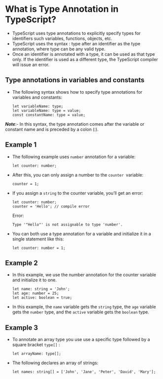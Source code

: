 # What is Type Annotation in TypeScript?
- TypeScript uses type annotations to explicitly specify types for identifiers such variables, functions, objects, etc.
- TypeScript uses the syntax : type after an identifier as the type annotation, where type can be any valid type.
- Once an identifier is annotated with a type, it can be used as that type only. If the identifier is used as a different type, the TypeScript compiler will issue an error.

## Type annotations in variables and constants
- The following syntax shows how to specify type annotations for variables and constants:
  ```
  let variableName: type;
  let variableName: type = value;
  const constantName: type = value;
  ```
***Note***:- In this syntax, the type annotation comes after the variable or constant name and is preceded by a colon (:).

## Example 1 
- The following example uses `number` annotation for a variable:
  ```
  let counter: number;
  ```
- After this, you can only assign a number to the `counter `variable:
  ```
  counter = 1;
  ```
- If you assign a `string` to the counter variable, you’ll get an error:
  ```
  let counter: number;
  counter = 'Hello'; // compile error 
  ```
  Error:
  ```
  Type '"Hello"' is not assignable to type 'number'.
  ```
- You can both use a type annotation for a variable and initialize it in a single statement like this:
  ```
  let counter: number = 1;
  ```
## Example 2
- In this example, we use the number annotation for the counter variable and initialize it to one.
  ```
  let name: string = 'John';
  let age: number = 25;
  let active: boolean = true;
  ```
- In this example, the `name` variable gets the `string` type, the `age` variable gets the `number` type, and the `active` variable gets the `boolean` type.

## Example 3
- To annotate an array type you use use a specific type followed by a square bracket  `type[]` :
  ```
  let arrayName: type[];
  ```
- The following declares an array of strings:
  ```
  let names: string[] = ['John', 'Jane', 'Peter', 'David', 'Mary'];
  ```
  

